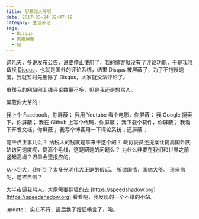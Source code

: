 ```yaml
---
title: 屏蔽你大爷啊
date: 2017-03-24 02:47:19
category: 生活杂记
tags:
  - Disqus
  - 网络屏蔽
  - 墙
---
```


这几天，多说发布公告，说要停止使用了，我的博客就没有了评论功能，于是我准备换 [Disqus](https://disqus.com/)，也就是国外的评论系统，结果 Disqus 被屏蔽了，为了不拖慢速度，我就暂时先删除了 Disqus，大家就没法评论了。

<!--more-->

虽然我的网站刚上线评论数量不多，但是我还是想骂人。

屏蔽你大爷的！

我上个 Facebook，你屏蔽；
我用 Youtube 看个电影，你屏蔽；
我 Google 搜索下，你屏蔽；
我在 Github 上写个代码，你屏蔽；
我下载个软件，你屏蔽；
我看下开发文档，你屏蔽；
我写个博客用一下评论系统；还屏蔽；

能干点正事儿么？
纳税人的钱就是拿来干这个的？
政协委员还提案让提高国外网站访问速度呢，提高个毛线，这是网速的问题么？
为什么非要在我们和世界之前竖起高墙？迟早会遭报应的。

从小到大，我听到了太多光明伟大正确的假话。
所谓国情，国你大爷。
还自信呢，这样自信？

大半夜逼我骂人，大家需要翻墙的去 [https://speedshadow.org](https://speedshadow.org) 看看吧，我发现的一个不错的小站。

update：
实在不行，最后换了搜狐畅言了，唉。
